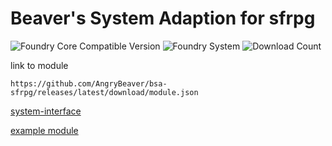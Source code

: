 # Beaver's System Adaption for sfrpg
![Foundry Core Compatible Version](https://img.shields.io/endpoint?url=https%3A%2F%2Ffoundryshields.com%2Fversion%3Fstyle%3Dflat%26url%3Dhttps%3A%2F%2Fgithub.com%2FAngryBeaver%2Fbsa-sfrpg%2Freleases%2Flatest%2Fdownload%2Fmodule.json)
![Foundry System](https://img.shields.io/endpoint?url=https%3A%2F%2Ffoundryshields.com%2Fsystem%3FnameType%3Draw%26showVersion%3D1%26style%3Dflat%26url%3Dhttps%3A%2F%2Fraw.githubusercontent.com%2FAngryBeaver%2Fbsa-sfrpg%2Fmain%2Fmodule.json)
![Download Count](https://img.shields.io/github/downloads/AngryBeaver/bsa-sfrpg/total?color=bright-green)


link to module
````
https://github.com/AngryBeaver/bsa-sfrpg/releases/latest/download/module.json
````
[system-interface](https://github.com/AngryBeaver/beavers-system-interface)

[example module](https://github.com/AngryBeaver/beavers-crafting)